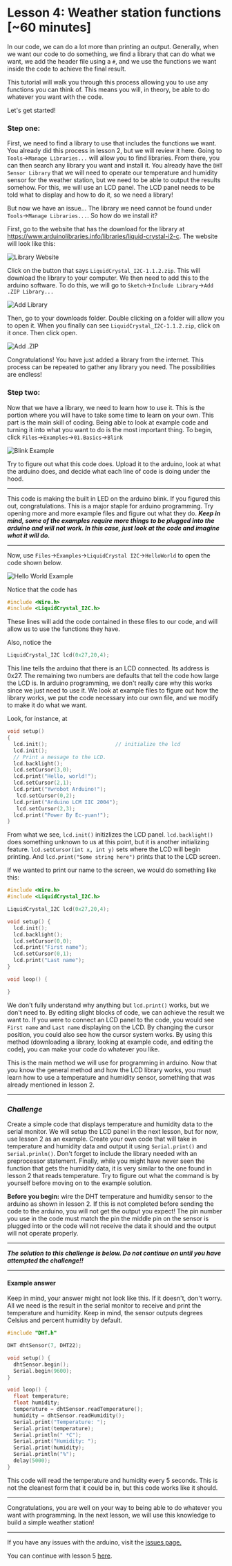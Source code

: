 # Lesson 4: Weather station functions [~60 minutes]

In our code, we can do a lot more than printing an output. Generally, when we want our code to do something, we find a library that can do what we want, we add the header file using a `#`, and we use the functions we want inside the code to achieve the final result.

This tutorial will walk you through this process allowing you to use any functions you can think of. This means you will, in theory, be able to do whatever you want with the code.

Let's get started!

### Step one:

First, we need to find a library to use that includes the functions we want. You already did this process in lesson 2, but we will review it here. Going to `Tools`->`Manage Libraries...` will allow you to find libraries. From there, you can then search any library you want and install it. You already have the `DHT Sensor Library` that we will need to operate our temperature and humidity sensor for the weather station, but we need to be able to output the results somehow. For this, we will use an LCD panel. The LCD panel needs to be told what to display and how to do it, so we need a library!

But now we have an issue... The library we need cannot be found under `Tools`->`Manage Libraries...`. So how do we install it?

First, go to the website that has the download for the library at https://www.arduinolibraries.info/libraries/liquid-crystal-i2-c. The website will look like this:

![Library Website](images/LibrarySite.PNG)

Click on the button that says `LiquidCrystal_I2C-1.1.2.zip`. This will download the library to your computer. We then need to add this to the arduino software. To do this, we will go to `Sketch`->`Include Library`->`Add .ZIP Library...`

![Add Library](images/AddLibrary.PNG)

Then, go to your downloads folder. Double clicking on a folder will allow you to open it. When you finally can see `LiquidCrystal_I2C-1.1.2.zip`, click on it once. Then click open.

![Add .ZIP](images/AddLibraryZIP.PNG)

Congratulations! You have just added a library from the internet. This process can be repeated to gather any library you need. The possibilities are endless!

### Step two:

Now that we have a library, we need to learn how to use it. This is the portion where you will have to take some time to learn on your own. This part is the main skill of coding. Being able to look at example code and turning it into what you want to do is the most important thing. To begin, click `Files`->`Examples`->`01.Basics`->`Blink`

![Blink Example](images/BlinkExample.PNG)

Try to figure out what this code does. Upload it to the arduino, look at what the arduino does, and decide what each line of code is doing under the hood.

---

This code is making the built in LED on the arduino blink. If you figured this out, congratulations. This is a major staple for arduino programming. Try opening more and more example files and figure out what they do. ***Keep in mind, some of the examples require more things to be plugged into the arduino and will not work. In this case, just look at the code and imagine what it will do.***

---

Now, use `Files`->`Examples`->`LiquidCrystal I2C`->`HelloWorld` to open the code shown below.

![Hello World Example](images/HelloWorldExample.PNG)

Notice that the code has
```C++
#include <Wire.h>
#include <LiquidCrystal_I2C.h>
```
These lines will add the code contained in these files to our code, and will allow us to use the functions they have.

Also, notice the
```C++
LiquidCrystal_I2C lcd(0x27,20,4);
```

This line tells the arduino that there is an LCD connected. Its address is 0x27. The remaining two numbers are defaults that tell the code how large the LCD is. In arduino programming, we don't really care why this works since we just need to use it. We look at example files to figure out how the library works, we put the code necessary into our own file, and we modify to make it do what we want.

Look, for instance, at
```C++
void setup()
{
  lcd.init();                      // initialize the lcd
  lcd.init();
  // Print a message to the LCD.
  lcd.backlight();
  lcd.setCursor(3,0);
  lcd.print("Hello, world!");
  lcd.setCursor(2,1);
  lcd.print("Ywrobot Arduino!");
   lcd.setCursor(0,2);
  lcd.print("Arduino LCM IIC 2004");
   lcd.setCursor(2,3);
  lcd.print("Power By Ec-yuan!");
}
```

From what we see, `lcd.init()` initizlizes the LCD panel. `lcd.backlight()` does something unknown to us at this point, but it is another initializing feature. `lcd.setCursor(int x, int y)` sets where the LCD will begin printing. And `lcd.print("Some string here")` prints that to the LCD screen.

If we wanted to print our name to the screen, we would do something like this:

```C++
#include <Wire.h>
#include <LiquidCrystal_I2C.h>

LiquidCrystal_I2C lcd(0x27,20,4);

void setup() {
  lcd.init();
  lcd.backlight();
  lcd.setCursor(0,0);
  lcd.print("First name");
  lcd.setCursor(0,1);
  lcd.print("Last name");
}

void loop() {

}
```

We don't fully understand why anything but `lcd.print()` works, but we don't need to. By editing slight blocks of code, we can achieve the result we want to. If you were to connect an LCD panel to the code, you would see `First name` and `Last name` displaying on the LCD. By changing the cursor position, you could also see how the cursor system works. By using this method (downloading a library, looking at example code, and editing the code), you can make your code do whatever you like.

This is the main method we will use for programming in arduino. Now that you know the general method and how the LCD library works, you must learn how to use a temperature and humidity sensor, something that was already mentioned in lesson 2.

---

### ***Challenge***

Create a simple code that displays temperature and humidity data to the serial monitor. We will setup the LCD panel in the next lesson, but for now, use lesson 2 as an example. Create your own code that will take in temperature and humidity data and output it using `Serial.print()` and `Serial.prinln()`. Don't forget to include the library needed with an preprocessor statement. Finally, while you might have never seen the function that gets the humidity data, it is very similar to the one found in lesson 2 that reads temperature. Try to figure out what the command is by yourself before moving on to the example solution.

**Before you begin:** wire the DHT temperature and humidity sensor to the arduino as shown in lesson 2. If this is not completed before sending the code to the arduino, you will not get the output you expect! The pin number you use in the code must match the pin the middle pin on the sensor is plugged into or the code will not receive the data it should and the output will not operate properly.

---

***The solution to this challenge is below. Do not continue on until you have attempted the challenge!!***

---

#### Example answer

Keep in mind, your answer might not look like this. If it doesn't, don't worry. All we need is the result in the serial monitor to receive and print the temperature and humidity. Keep in mind, the sensor outputs degrees Celsius and percent humidity by default.

```C++
#include "DHT.h"

DHT dhtSensor(7, DHT22);

void setup() {
  dhtSensor.begin();
  Serial.begin(9600);
}

void loop() {
  float temperature;
  float humidity;
  temperature = dhtSensor.readTemperature();
  humidity = dhtSensor.readHumidity();
  Serial.print("Temperature: ");
  Serial.print(temperature);
  Serial.println(" *C");
  Serial.print("Humidity: ");
  Serial.print(humidity);
  Serial.println("%");
  delay(5000);
}
```

This code will read the temperature and humidity every 5 seconds. This is not the cleanest form that it could be in, but this code works like it should.

---

Congratulations, you are well on your way to being able to do whatever you want with programming. In the next lesson, we will use this knowledge to build a simple weather station!

---

If you have any issues with the arduino, visit the [issues page.](issues.md)

You can continue with lesson 5 [here](lesson5).

